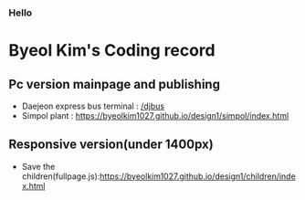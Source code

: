### Hello

# Byeol Kim's Coding record
## Pc version mainpage and publishing
- Daejeon express bus terminal : <a href="https://byeolkim1027.github.io/design1/djbus/index.html" target="_blank">/djbus</a>
- Simpol plant : https://byeolkim1027.github.io/design1/simpol/index.html
## Responsive version(under 1400px)
- Save the children(fullpage.js):https://byeolkim1027.github.io/design1/children/index.html
